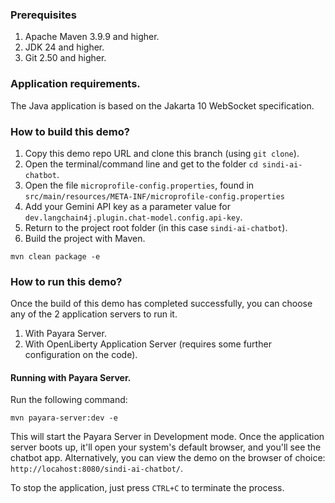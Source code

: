 
### Prerequisites

 1. Apache Maven 3.9.9 and higher.
 2. JDK 24 and higher.
 3. Git 2.50 and higher.

### Application requirements.

The Java application is based on the Jakarta 10 WebSocket specification.

### How to build this demo?
1. Copy this demo repo URL and clone this branch (using `git clone`).
2. Open the terminal/command line and get to the folder `cd sindi-ai-chatbot`.
3. Open the file `microprofile-config.properties`, found in `src/main/resources/META-INF/microprofile-config.properties`
4. Add your Gemini API key as a parameter value for `dev.langchain4j.plugin.chat-model.config.api-key`.
5. Return to the project root folder (in this case `sindi-ai-chatbot`).
6. Build the project with Maven.

```mvn
mvn clean package -e
```

### How to run this demo?
Once the build of this demo has completed successfully, you can choose any of the 2 application servers to run it.

 1. With Payara Server.
 2. With OpenLiberty Application Server (requires some further configuration on the code).

#### Running with Payara Server.

Run the following command:
 ```
 mvn payara-server:dev -e
 ```
This will start the Payara Server in Development mode. Once the application server boots up, it'll open your system's default browser, and you'll see the chatbot app. Alternatively, you can view the demo on the browser of choice: `http://locahost:8080/sindi-ai-chatbot/`.

To stop the application, just press `CTRL+C` to terminate the process.
